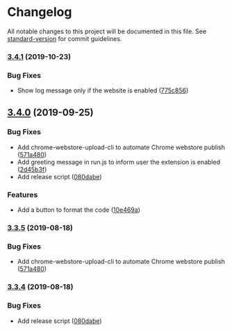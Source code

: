 # Changelog

All notable changes to this project will be documented in this file. See [standard-version](https://github.com/conventional-changelog/standard-version) for commit guidelines.

### [3.4.1](https://github.com/xcv58/Custom-JavaScript-for-Websites-2/compare/v3.4.0...v3.4.1) (2019-10-23)

### Bug Fixes

- Show log message only if the website is enabled ([775c856](https://github.com/xcv58/Custom-JavaScript-for-Websites-2/commit/775c856))

## [3.4.0](https://github.com/xcv58/Custom-JavaScript-for-Websites-2/compare/v3.3.0...v3.4.0) (2019-09-25)

### Bug Fixes

- Add chrome-webstore-upload-cli to automate Chrome webstore publish ([571a480](https://github.com/xcv58/Custom-JavaScript-for-Websites-2/commit/571a480))
- Add greeting message in run.js to inform user the extension is enabled ([2d45b3f](https://github.com/xcv58/Custom-JavaScript-for-Websites-2/commit/2d45b3f))
- Add release script ([080dabe](https://github.com/xcv58/Custom-JavaScript-for-Websites-2/commit/080dabe))

### Features

- Add a button to format the code ([10e469a](https://github.com/xcv58/Custom-JavaScript-for-Websites-2/commit/10e469a))

### [3.3.5](https://github.com/xcv58/Custom-JavaScript-for-Websites-2/compare/v3.3.4...v3.3.5) (2019-08-18)

### Bug Fixes

- Add chrome-webstore-upload-cli to automate Chrome webstore publish ([571a480](https://github.com/xcv58/Custom-JavaScript-for-Websites-2/commit/571a480))

### [3.3.4](https://github.com/xcv58/Custom-JavaScript-for-Websites-2/compare/v3.3.3...v3.3.4) (2019-08-18)

### Bug Fixes

- Add release script ([080dabe](https://github.com/xcv58/Custom-JavaScript-for-Websites-2/commit/080dabe))
